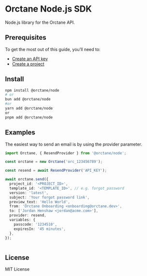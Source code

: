 # Orctane Node.js SDK

Node.js library for the Orctane API.

## Prerequisites

To get the most out of this guide, you’ll need to:
- [Create an API key](https://orctane.com/dashboard/api-keys)
- [Create a project](https://orctane.com/dashboard)

## Install

```bash
npm install @orctane/node
# or
bun add @orctane/node
#or 
yarn add @orctane/node
or
pnpm add @orctane/node
```

## Examples
The easiest way to send an email is by using the provider parameter.

```ts server.ts
import Orctane, { ResendProvider } from '@orctane/node';

const orctane = new Orctane('orc_123456789');

const resend = await ResendProvider('API_KEY');

await orctane.send({
  project_id: '<PROJECT_ID>',
  template_id: '<TEMPLATE_ID>', // e.g. forgot_password
  version: 'latest',
  subject: 'Your forgot password link',
  preview_text: 'Hello World',
  from: 'Orctane Onboarding <onboarding@orctane.dev>',
  to: ['Jordan Henshaw <jordan@acme.com>'],
  provider: resend,
  variables: {
    passcode: '1234510',
    expiresIn: '45 minutes',
  },
});
    
```




## License

MIT License
